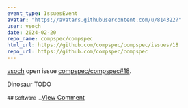 ```yaml
---
event_type: IssuesEvent
avatar: "https://avatars.githubusercontent.com/u/814322?"
user: vsoch
date: 2024-02-20
repo_name: compspec/compspec
html_url: https://github.com/compspec/compspec/issues/18
repo_url: https://github.com/compspec/compspec
---
```


<a href='https://github.com/vsoch' target='_blank'>vsoch</a> open issue <a href='https://github.com/compspec/compspec/issues/18' target='_blank'>compspec/compspec#18</a>.

<p>Dinosaur TODO</p><small>## Software...</small><a href='https://github.com/compspec/compspec/issues/18' target='_blank'>View Comment</a>